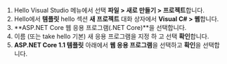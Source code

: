 1. Hello Visual Studio 메뉴에서 선택 **파일 > 새로 만들기 > 프로젝트**합니다.
2. Hello에서 **템플릿** hello 섹션 **새 프로젝트** 대화 상자에서 **Visual C# > 웹**합니다.
3. **ASP.NET Core 웹 응용 프로그램(.NET Core)**을 선택합니다.
4. 이름 (또는 take hello 기본) 새 응용 프로그램을 지정 하 고 선택 **확인**합니다.
5. **ASP.NET Core 1.1 템플릿** 아래에서 **웹 응용 프로그램**을 선택하고 **확인**을 선택합니다.

